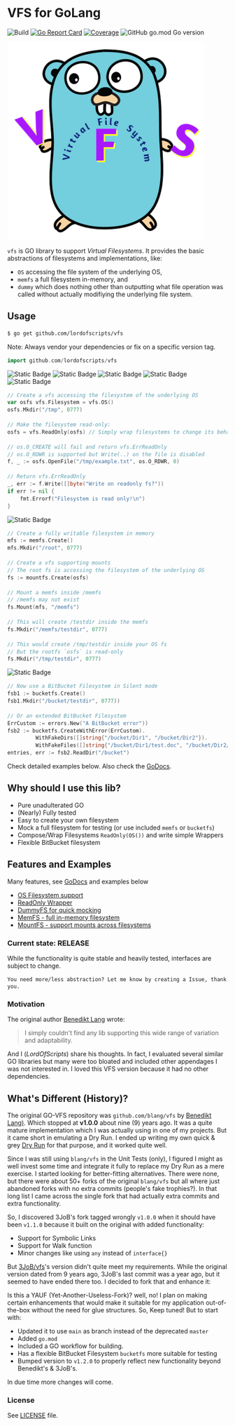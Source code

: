 # VFS for GoLang

![Build](https://github.com/lordofscripts/vfs/actions/workflows/go.yml/badge.svg)
[![Go Report Card](https://goreportcard.com/badge/github.com/lordofscripts/vfs?style=flat-square)](https://goreportcard.com/report/github.com/lordofscripts/vfs)
[![Coverage](https://coveralls.io/repos/github/lordofscripts/vfs/badge.svg?branch=main)](https://coveralls.io/github/lordofscripts/vfs?branch=main)
![GitHub go.mod Go version](https://img.shields.io/github/go-mod/go-version/lordofscripts/vfs)

![Successful](./doc/repository_logo_vfs.png)

`vfs` is GO library to support *Virtual Filesystems*. It provides the basic
abstractions of filesystems and implementations, like:

* `OS` accessing the file system of the underlying OS,
* `memfs` a full filesystem in-memory, and
* `dummy` which does nothing other than outputting what file operation was
  called without actually modifiying the underlying file system.

## Usage

```bash
$ go get github.com/lordofscripts/vfs
```
Note: Always vendor your dependencies or fix on a specific version tag.

```go
import github.com/lordofscripts/vfs
```

![Static Badge](https://img.shields.io/badge/os-MacOS-blue?style=plastic&label=VFS&color=green)
![Static Badge](https://img.shields.io/badge/os-Linux-blue?style=plastic&label=VFS&color=green)
![Static Badge](https://img.shields.io/badge/os-Windows-blue?style=plastic&label=VFS&color=green)
![Static Badge](https://img.shields.io/badge/os-Unix-blue?style=plastic&label=VFS&color=green)
![Static Badge](https://img.shields.io/badge/vfs-ReadOnly-blue?style=plastic&label=VFS&color=blue)

```go
// Create a vfs accessing the filesystem of the underlying OS
var osfs vfs.Filesystem = vfs.OS()
osfs.Mkdir("/tmp", 0777)

// Make the filesystem read-only:
osfs = vfs.ReadOnly(osfs) // Simply wrap filesystems to change its behaviour

// os.O_CREATE will fail and return vfs.ErrReadOnly
// os.O_RDWR is supported but Write(..) on the file is disabled
f, _ := osfs.OpenFile("/tmp/example.txt", os.O_RDWR, 0)

// Return vfs.ErrReadOnly
_, err := f.Write([]byte("Write on readonly fs?"))
if err != nil {
    fmt.Errorf("Filesystem is read only!\n")
}
```

![Static Badge](https://img.shields.io/badge/vfs-MemFS-blue?style=plastic&label=VFS&color=blue)

```go
// Create a fully writable filesystem in memory
mfs := memfs.Create()
mfs.Mkdir("/root", 0777)

// Create a vfs supporting mounts
// The root fs is accessing the filesystem of the underlying OS
fs := mountfs.Create(osfs)

// Mount a memfs inside /memfs
// /memfs may not exist
fs.Mount(mfs, "/memfs")

// This will create /testdir inside the memfs
fs.Mkdir("/memfs/testdir", 0777)

// This would create /tmp/testdir inside your OS fs
// But the rootfs `osfs` is read-only
fs.Mkdir("/tmp/testdir", 0777)
```

![Static Badge](https://img.shields.io/badge/vfs-BucketFS-blue?style=plastic&label=VFS&color=blue)

```go
// Now use a BitBucket Filesystem in Silent mode
fsb1 := bucketfs.Create()
fsb1.Mkdir("/bucket/testdir", 0777))

// Or an extended BitBucket Filesystem
ErrCustom := errors.New("A BitBucket error"))
fsb2 := bucketfs.CreateWithError(ErrCustom).
         WithFakeDirs([]string{"/bucket/Dir1", "/bucket/Dir2"}).
         WithFakeFiles([]string{"/bucket/Dir1/test.doc", "/bucket/Dir2/test.pdf"})
entries, err := fsb2.ReadDir("/bucket")
```

Check detailed examples below. Also check the [GoDocs](http://godoc.org/github.com/lordofscripts/vfs).

## Why should I use this lib?

- Pure unadulterated GO
- (Nearly) Fully tested
- Easy to create your own filesystem
- Mock a full filesystem for testing (or use included `memfs` or `bucketfs`)
- Compose/Wrap Filesystems `ReadOnly(OS())` and write simple Wrappers
- Flexible BitBucket filesystem

## Features and Examples

Many features, see [GoDocs](http://godoc.org/github.com/lordofscripts/vfs) and examples below

- [OS Filesystem support](http://godoc.org/github.com/lordofscripts/vfs#example-OsFS)
- [ReadOnly Wrapper](http://godoc.org/github.com/lordofscripts/vfs#example-RoFS)
- [DummyFS for quick mocking](http://godoc.org/github.com/lordofscripts/vfs#example-DummyFS)
- [MemFS - full in-memory filesystem](http://godoc.org/github.com/lordofscripts/vfs/memfs#example-MemFS)
- [MountFS - support mounts across filesystems](http://godoc.org/github.com/lordofscripts/vfs/mountfs#example-MountFS)

### Current state: RELEASE

While the functionality is quite stable and heavily tested, interfaces are subject to change.

    You need more/less abstraction? Let me know by creating a Issue, thank you.

### Motivation

The original author [Benedikt Lang](https://github.com/blang) wrote:

> I simply couldn't find any lib supporting this wide range of variation and adaptability.

And I (*LordOfScripts*) share his thoughts. In fact, I evaluated several similar
GO libraries but many were too bloated and included other appendages I was not
interested in. I loved this VFS version because it had no other dependencies.


## What's Different (History)?

The original GO-VFS repository was `github.com/blang/vfs` by
[Benedikt Lang)](https://github.com/blang/vfs). Which stopped at **v1.0.0** about
nine (9) years ago. It was a quite mature implementation which I was actually
using in one of my projects. But it came short in emulating a Dry Run. I ended
up writing my own quick & grey [Dry Run](https://github.com/lordofscripts/wipechromium/blob/main/file_ops.go)
for that purpose, and it worked quite well.

Since I was still using `blang/vfs` in the Unit Tests (only), I figured I might
as well invest some time and integrate it fully to replace my Dry Run as a
mere exercise. I started looking for better-fitting alternatives. There were none,
but there were about 50+ forks of the original `blang/vfs` but all where just
abandoned forks with no extra commits (people's fake trophies?). In that long list
I came across the single fork that had actually extra commits and extra
functionality.

So, I discovered 3JoB's fork tagged wrongly `v1.0.0` when it should have been
`v1.1.0` because it built on the original with added functionality:

* Support for Symbolic Links
* Support for Walk function
* Minor changes like using `any` instead of `interface{}`

But [3JoB/vfs](https://github.com/3JoB/vfs)'s version didn't quite meet my requirements.
While the original version dated from 9 years ago, 3JoB's last commit was a year
ago, but it seemed to have ended there too. I decided to fork that and enhance it:

Is this a YAUF (Yet-Another-Useless-Fork)? well, no! I plan on making certain
enhancements that would make it suitable for my application out-of-the-box
without the need for glue structures. So, Keep tuned! But to start with:

* Updated it to use `main` as branch instead of the deprecated `master`
* Added `go.mod`
* Included a GO workflow for building.
* Has a flexible BitBucket Filesystem `bucketfs` more suitable for testing
* Bumped version to `v1.2.0` to properly reflect new functionality beyond
  Benedikt's & 3JoB's.

In due time more changes will come.

### License

See [LICENSE](LICENSE) file.
